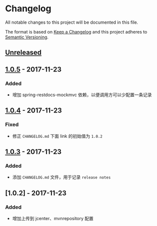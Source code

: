 # Changelog
All notable changes to this project will be documented in this file.

The format is based on [Keep a Changelog](http://keepachangelog.com/en/1.0.0/)
and this project adheres to [Semantic Versioning](http://semver.org/spec/v2.0.0.html).

## [Unreleased]

## [1.0.5] - 2017-11-23
### Added
- 增加 spring-restdocs-mockmvc 依赖，以便调用方可以少配置一条记录

## [1.0.4] - 2017-11-23
### Fixed
- 修正 `CHANGELOG.md` 下面 link 的初始值为 `1.0.2`

## [1.0.3] - 2017-11-23
### Added
- 添加 `CHANGELOG.md` 文件，用于记录 `release notes`

## [1.0.2] - 2017-11-23
### Added
- 增加上传到 jcenter、mvnrepository 配置


[Unreleased]: https://github.com/someok/someok-restdocs-extend/compare/v1.0.5...HEAD
[1.0.5]: https://github.com/someok/someok-restdocs-extend/compare/v1.0.4...v1.0.5
[1.0.4]: https://github.com/someok/someok-restdocs-extend/compare/v1.0.3...v1.0.4
[1.0.3]: https://github.com/someok/someok-restdocs-extend/compare/v1.0.2...v1.0.3
